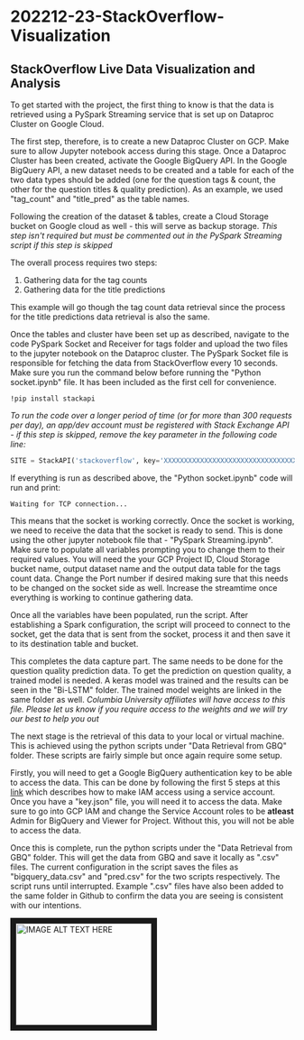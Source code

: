 # 202212-23-StackOverflow-Visualization

## StackOverflow Live Data Visualization and Analysis

To get started with the project, the first thing to know is that the data is retrieved using a PySpark Streaming service that is set up on Dataproc Cluster on Google Cloud.

The first step, therefore, is to create a new Dataproc Cluster on GCP. Make sure to allow Jupyter notebook access during this stage.
Once a Dataproc Cluster has been created, activate the Google BigQuery API. In the Google BigQuery API, a new dataset needs to be created and a table for each of the two data types should be added (one for the question tags & count, the other for the question titles & quality prediction). As an example, we used "tag_count" and "title_pred" as the table names.

Following the creation of the dataset & tables, create a Cloud Storage bucket on Google cloud as well - this will serve as backup storage. *This step isn't required but must be commented out in the PySpark Streaming script if this step is skipped*

The overall process requires two steps:
1. Gathering data for the tag counts
2. Gathering data for the title predictions

This example will go though the tag count data retrieval since the process for the title predictions data retrieval is also the same.

Once the tables and cluster have been set up as described, navigate to the code PySpark Socket and Receiver for tags folder and upload the two files to the jupyter notebook on the Dataproc cluster. The PySpark Socket file is responsible for fetching the data from StackOverflow every 10 seconds. Make sure you run the command below before running the "Python socket.ipynb" file. It has been included as the first cell for convenience.

```!pip install stackapi```

*To run the code over a longer period of time (or for more than 300 requests per day), an app/dev account must be registered with Stack Exchange API - if this step is skipped, remove the key parameter in the following code line:*
```python
SITE = StackAPI('stackoverflow', key='XXXXXXXXXXXXXXXXXXXXXXXXXXXXXXXXXXX')
```

If everything is run as described above, the "Python socket.ipynb" code will run and print:

```Waiting for TCP connection...```

This means that the socket is working correctly. Once the socket is working, we need to receive the data that the socket is ready to send. This is done using the other jupyter notebook file that - "PySpark Streaming.ipynb". Make sure to populate all variables prompting you to change them to their required values. You will need the your GCP Project ID, Cloud Storage bucket name, output dataset name and the output data table for the tags count data. Change the Port number if desired making sure that this needs to be changed on the socket side as well. Increase the streamtime once everything is working to continue gathering data.

Once all the variables have been populated, run the script. After establishing a Spark configuration, the script will proceed to connect to the socket, get the data that is sent from the socket, process it and then save it to its destination table and bucket.

This completes the data capture part. The same needs to be done for the question quality prediction data.
To get the prediction on question quality, a trained model is needed. A keras model was trained and the results can be seen in the "Bi-LSTM" folder. The trained model weights are linked in the same folder as well. *Columbia University affiliates will have access to this file. Please let us know if you require access to the weights and we will try our best to help you out*

The next stage is the retrieval of this data to your local or virtual machine. This is achieved using the python scripts under "Data Retrieval from GBQ" folder.
These scripts are fairly simple but once again require some setup.

Firstly, you will need to get a Google BigQuery authentication key to be able to access the data. This can be done by following the first 5 steps at this [link](https://codelabs.developers.google.com/codelabs/cloud-bigquery-nodejs?fbclid=IwAR0yvS46R5eLX2E2Epyx8Tm9FOFfEEJQsezp9ihuuwBSEHA6VypSCCJYQJ4#3) which describes how to make IAM access using a service account. Once you have a "key.json" file, you will need it to access the data. Make sure to go into GCP IAM and change the Service Account roles to be **atleast** Admin for BigQuery and Viewer for Project. Without this, you will not be able to access the data.

Once this is complete, run the python scripts under the "Data Retrieval from GBQ" folder. This will get the data from GBQ and save it locally as ".csv" files. The current configuration in the script saves the files as "bigquery_data.csv" and "pred.csv" for the two scripts respectively. The script runs until interrupted. Example ".csv" files have also been added to the same folder in Github to confirm the data you are seeing is consistent with our intentions.


<a href="http://www.youtube.com/watch?feature=player_embedded&v=7jOH5gX1w9Q
" target="_blank"><img src="http://img.youtube.com/vi/7jOH5gX1w9Q/0.jpg" 
alt="IMAGE ALT TEXT HERE" width="240" height="180" border="10" /></a>
